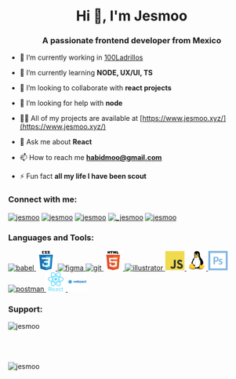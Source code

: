 <h1 align="center">Hi 👋, I'm Jesmoo</h1>
<h3 align="center">A passionate frontend developer from Mexico</h3>

- 🔭 I’m currently working in [100Ladrillos](https://100ladrillos.com/)

- 🌱 I’m currently learning **NODE, UX/UI, TS**

- 👯 I’m looking to collaborate with **react projects**

- 🤝 I’m looking for help with **node**

- 👨‍💻 All of my projects are available at [https://www.jesmoo.xyz/](https://www.jesmoo.xyz/)

- 💬 Ask me about **React**

- 📫 How to reach me **habidmoo@gmail.com**

- ⚡ Fun fact **all my life I have been scout**

<h3 align="left">Connect with me:</h3>
<p align="left">
<a href="https://dev.to/jesmoo" target="blank"><img align="center" src="https://cdn.jsdelivr.net/npm/simple-icons@3.0.1/icons/dev-dot-to.svg" alt="jesmoo" height="30" width="40" /></a>
<a href="https://twitter.com/jesmoo" target="blank"><img align="center" src="https://raw.githubusercontent.com/rahuldkjain/github-profile-readme-generator/master/src/images/icons/Social/twitter.svg" alt="jesmoo" height="30" width="40" /></a>
<a href="https://linkedin.com/in/jesmoo" target="blank"><img align="center" src="https://raw.githubusercontent.com/rahuldkjain/github-profile-readme-generator/master/src/images/icons/Social/linked-in-alt.svg" alt="jesmoo" height="30" width="40" /></a>
<a href="https://instagram.com/_jesmoo" target="blank"><img align="center" src="https://raw.githubusercontent.com/rahuldkjain/github-profile-readme-generator/master/src/images/icons/Social/instagram.svg" alt="_jesmoo" height="30" width="40" /></a>
<a href="https://dribbble.com/jesmoo" target="blank"><img align="center" src="https://raw.githubusercontent.com/rahuldkjain/github-profile-readme-generator/master/src/images/icons/Social/dribbble.svg" alt="jesmoo" height="30" width="40" /></a>

</p>

<h3 align="left">Languages and Tools:</h3>
<p align="left"> <a href="https://babeljs.io/" target="_blank"> <img src="https://www.vectorlogo.zone/logos/babeljs/babeljs-icon.svg" alt="babel" width="40" height="40"/> </a> <a href="https://www.w3schools.com/css/" target="_blank"> <img src="https://raw.githubusercontent.com/devicons/devicon/master/icons/css3/css3-original-wordmark.svg" alt="css3" width="40" height="40"/> </a> <a href="https://www.figma.com/" target="_blank"> <img src="https://www.vectorlogo.zone/logos/figma/figma-icon.svg" alt="figma" width="40" height="40"/> </a> <a href="https://git-scm.com/" target="_blank"> <img src="https://www.vectorlogo.zone/logos/git-scm/git-scm-icon.svg" alt="git" width="40" height="40"/> </a> <a href="https://www.w3.org/html/" target="_blank"> <img src="https://raw.githubusercontent.com/devicons/devicon/master/icons/html5/html5-original-wordmark.svg" alt="html5" width="40" height="40"/> </a> <a href="https://www.adobe.com/in/products/illustrator.html" target="_blank"> <img src="https://www.vectorlogo.zone/logos/adobe_illustrator/adobe_illustrator-icon.svg" alt="illustrator" width="40" height="40"/> </a> <a href="https://developer.mozilla.org/en-US/docs/Web/JavaScript" target="_blank"> <img src="https://raw.githubusercontent.com/devicons/devicon/master/icons/javascript/javascript-original.svg" alt="javascript" width="40" height="40"/> </a> <a href="https://www.linux.org/" target="_blank"> <img src="https://raw.githubusercontent.com/devicons/devicon/master/icons/linux/linux-original.svg" alt="linux" width="40" height="40"/> </a> <a href="https://www.photoshop.com/en" target="_blank"> <img src="https://raw.githubusercontent.com/devicons/devicon/master/icons/photoshop/photoshop-line.svg" alt="photoshop" width="40" height="40"/> </a> <a href="https://postman.com" target="_blank"> <img src="https://www.vectorlogo.zone/logos/getpostman/getpostman-icon.svg" alt="postman" width="40" height="40"/> </a> <a href="https://reactjs.org/" target="_blank"> <img src="https://raw.githubusercontent.com/devicons/devicon/master/icons/react/react-original-wordmark.svg" alt="react" width="40" height="40"/> </a> <a href="https://webpack.js.org" target="_blank"> <img src="https://raw.githubusercontent.com/devicons/devicon/d00d0969292a6569d45b06d3f350f463a0107b0d/icons/webpack/webpack-original-wordmark.svg" alt="webpack" width="40" height="40"/> </a> </p>

<h3 align="left">Support:</h3>
<p><a href="https://www.buymeacoffee.com/jesmoo"> <img align="left" src="https://cdn.buymeacoffee.com/buttons/v2/default-yellow.png" height="50" width="210" alt="jesmoo" /></a></p>
<br></br><br></br>
<p><img align="left" src="https://github-readme-stats.vercel.app/api/top-langs?username=jesmoo&show_icons=true&locale=en&layout=compact" alt="jesmoo" /></p>

